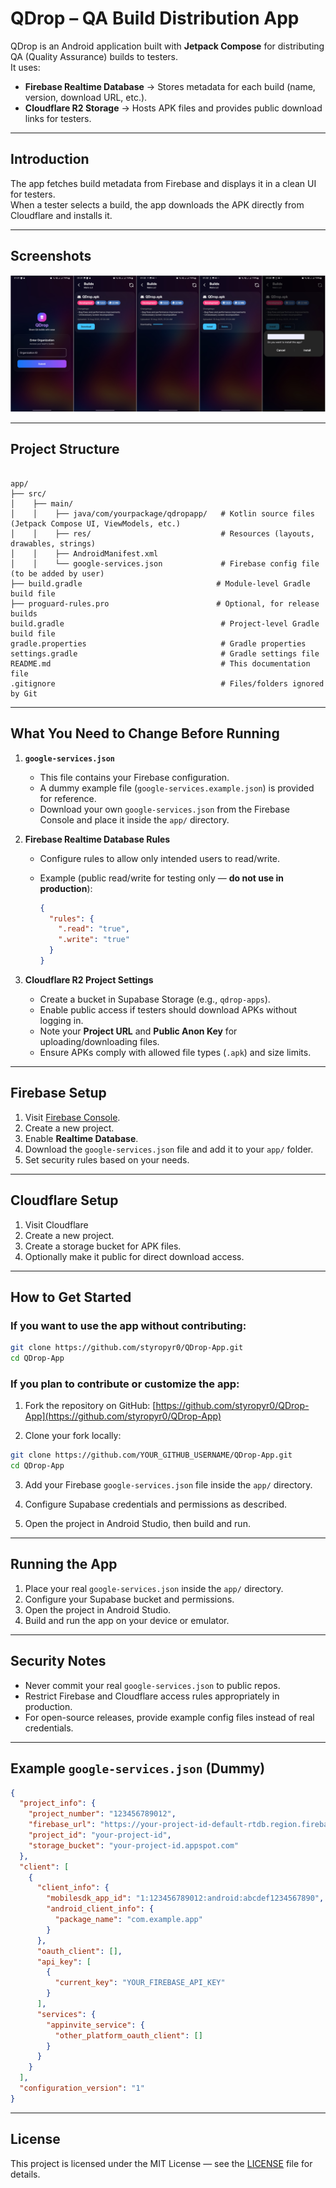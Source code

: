 # QDrop – QA Build Distribution App

QDrop is an Android application built with **Jetpack Compose** for distributing QA (Quality Assurance) builds to testers.  
It uses:

- **Firebase Realtime Database** → Stores metadata for each build (name, version, download URL, etc.).  
- **Cloudflare R2 Storage** → Hosts APK files and provides public download links for testers.

---

## Introduction

The app fetches build metadata from Firebase and displays it in a clean UI for testers.  
When a tester selects a build, the app downloads the APK directly from Cloudflare and installs it.

---

## Screenshots

![Mobile App Screens](screenshots/scr.png)  

---

## Project Structure

```

app/
├── src/
│    ├── main/
│    │    ├── java/com/yourpackage/qdropapp/   # Kotlin source files (Jetpack Compose UI, ViewModels, etc.)
│    │    ├── res/                             # Resources (layouts, drawables, strings)
│    │    ├── AndroidManifest.xml
│    │    └── google-services.json             # Firebase config file (to be added by user)
├── build.gradle                              # Module-level Gradle build file
├── proguard-rules.pro                        # Optional, for release builds
build.gradle                                   # Project-level Gradle build file
gradle.properties                              # Gradle properties
settings.gradle                                # Gradle settings file
README.md                                      # This documentation file
.gitignore                                     # Files/folders ignored by Git

````

---

## What You Need to Change Before Running

1. **`google-services.json`**

    - This file contains your Firebase configuration.
    - A dummy example file (`google-services.example.json`) is provided for reference.
    - Download your own `google-services.json` from the Firebase Console and place it inside the `app/` directory.

2. **Firebase Realtime Database Rules**

    - Configure rules to allow only intended users to read/write.
    - Example (public read/write for testing only — **do not use in production**):

      ```json
      {
        "rules": {
          ".read": "true",
          ".write": "true"
        }
      }
      ```

3. **Cloudflare R2 Project Settings**

    - Create a bucket in Supabase Storage (e.g., `qdrop-apps`).
    - Enable public access if testers should download APKs without logging in.
    - Note your **Project URL** and **Public Anon Key** for uploading/downloading files.
    - Ensure APKs comply with allowed file types (`.apk`) and size limits.

---

## Firebase Setup

1. Visit [Firebase Console](https://console.firebase.google.com/).
2. Create a new project.
3. Enable **Realtime Database**.
4. Download the `google-services.json` file and add it to your `app/` folder.
5. Set security rules based on your needs.

---

## Cloudflare Setup

1. Visit Cloudflare
2. Create a new project.
3. Create a storage bucket for APK files.
4. Optionally make it public for direct download access.
---

## How to Get Started

### If you want to **use** the app without contributing:

```bash
git clone https://github.com/styropyr0/QDrop-App.git
cd QDrop-App
````

### If you plan to **contribute** or customize the app:

1. Fork the repository on GitHub: [https://github.com/styropyr0/QDrop-App](https://github.com/styropyr0/QDrop-App)

2. Clone your fork locally:

```bash
git clone https://github.com/YOUR_GITHUB_USERNAME/QDrop-App.git
cd QDrop-App
```

3. Add your Firebase `google-services.json` file inside the `app/` directory.

4. Configure Supabase credentials and permissions as described.

5. Open the project in Android Studio, then build and run.

---

## Running the App

1. Place your real `google-services.json` inside the `app/` directory.
2. Configure your Supabase bucket and permissions.
3. Open the project in Android Studio.
4. Build and run the app on your device or emulator.

---

## Security Notes

* Never commit your real `google-services.json` to public repos.
* Restrict Firebase and Cloudflare access rules appropriately in production.
* For open-source releases, provide example config files instead of real credentials.

---

## Example `google-services.json` (Dummy)

```json
{
  "project_info": {
    "project_number": "123456789012",
    "firebase_url": "https://your-project-id-default-rtdb.region.firebasedatabase.app",
    "project_id": "your-project-id",
    "storage_bucket": "your-project-id.appspot.com"
  },
  "client": [
    {
      "client_info": {
        "mobilesdk_app_id": "1:123456789012:android:abcdef1234567890",
        "android_client_info": {
          "package_name": "com.example.app"
        }
      },
      "oauth_client": [],
      "api_key": [
        {
          "current_key": "YOUR_FIREBASE_API_KEY"
        }
      ],
      "services": {
        "appinvite_service": {
          "other_platform_oauth_client": []
        }
      }
    }
  ],
  "configuration_version": "1"
}
```

---

## License

This project is licensed under the MIT License — see the [LICENSE](LICENSE) file for details.

```

